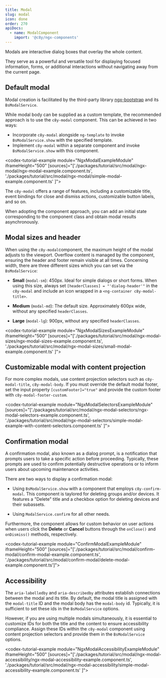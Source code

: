 ```yaml
---
title: Modal
slug: modal
icon: done
order: 270
apiDocs:
  - name: ModalComponent
    import: '@c8y/ngx-components'
---
```


Modals are interactive dialog boxes that overlay the whole content.

They serve as a powerful and versatile tool for displaying focused information, forms, or additional
interactions without navigating away from the current page.

## Default modal

Modal creation is facilitated by the third-party library
[ngx-bootstrap](https://valor-software.com/ngx-bootstrap/#/components/modals?tab=overview) and its
`BsModalService`.

While modal body can be supplied as a custom template, the recommended approach is to use the
`c8y-modal` component. This can be achieved in two ways:

- Incorporate `c8y-modal` alongside `ng-template` to invoke `BsModalService.show` with the specified
  template.
- Implement `c8y-modal` within a separate component and invoke `BsModalService.show` with this
  component.

<codex-tutorial-example module="NgxModalExampleModule" iframeHeight="500"
[sources]="['./packages/tutorial/src/modal/ngx-modal/ngx-modal-example.component.ts',
'./packages/tutorial/src/modal/ngx-modal/simple-modal-example.component.ts'
]"></codex-tutorial-example>

The `c8y-modal` offers a range of features, including a customizable title, event bindings for
close and dismiss actions, customizable button labels, and so on.

When adopting the component approach, you can add an initial state corresponding to the
component class and obtain modal results asynchronously.

## Modal sizes and header

When using the `c8y-modal`component, the maximum height of the modal adjusts to the viewport.
Overflow content is managed by the component, ensuring the header and footer remain visible at all
times. Concerning width, there are three different sizes which you can set via the `BsModalService`:

- **Small** (`modal-sm`): 450px. Ideal for simple dialogs or short forms. When using this size,
  always set `[headerClasses] = "'dialog-header'"` in the `c8y-modal` and include an icon wrapped in a
  `<ng-container c8y-modal-title>`.

- **Medium** (`modal-md`): The default size. Approximately 600px wide, without any specified `headerClasses`.

- **Large** (`modal-lg`): 900px, without any specified `headerClasses`.

<codex-tutorial-example module="NgxModalSizesExampleModule" iframeHeight="500"
[sources]="['./packages/tutorial/src/modal/ngx-modal-sizes/ngx-modal-sizes-example.component.ts',
'./packages/tutorial/src/modal/ngx-modal-sizes/small-modal-example.component.ts'
]"></codex-tutorial-example>

## Customizable modal with content projection

For more complex modals, use content projection selectors such as `c8y-modal-title`,
`c8y-modal-body`. If you must override the default modal footer, set the input property
`[customFooter]="true"` and provide the custom footer with `c8y-modal-footer-custom`.

<codex-tutorial-example module="NgxModalSelectorsExampleModule"
[sources]="['./packages/tutorial/src/modal/ngx-modal-selectors/ngx-modal-selectors-example.component.ts',
'./packages/tutorial/src/modal/ngx-modal-selectors/simple-modal-example-with-content-selectors.component.ts'
]"></codex-tutorial-example>

## Confirmation modal

A confirmation modal, also known as a dialog prompt, is a notification that prompts users to take a
specific action before proceeding. Typically, these prompts are used to confirm potentially
destructive operations or to inform users about upcoming maintenance activities.

There are two ways to display a confirmation modal:

- Using `BsModalService.show` with a component that employs `c8y-confirm-modal`. This component
   is taylored for deleting groups and/or devices. It features a "Delete" title and a
   checkbox option for deleting devices and their subassets.

- Using `ModalService.confirm` for all other needs.

Furthermore, the component allows for custom behavior on user actions when users click the **Delete**
or **Cancel** buttons through the `onClose()` and `onDismiss()` methods, respectively.

<codex-tutorial-example module="ConfirmModalExampleModule" iframeHeight="500"
[sources]="['./packages/tutorial/src/modal/confirm-modal/confirm-modal-example.component.ts',
'./packages/tutorial/src/modal/confirm-modal/delete-modal-example.component.ts']"></codex-tutorial-example>

## Accessibility

The `aria-labelledby` and `aria-describedby` attributes establish connections between the modal and
its title. By default, the modal title is assigned with the `modal-title` ID and the modal body has the
`modal-body` id. Typically, it is sufficient to set these ids in the `BsModalService` options.

However, if you are using multiple modals simultaneously, it is essential to customize IDs for both
the title and the content to ensure accessibility compliance. Assign these IDs within the
`c8y-modal` component using content projection selectors and provide them in the `BsModalService`
options.

<codex-tutorial-example module="NgxModalAccessibilityExampleModule" iframeHeight="500"
[sources]="['./packages/tutorial/src/modal/ngx-modal-accessibility/ngx-modal-accessibility-example.component.ts',
'./packages/tutorial/src/modal/ngx-modal-accessibility/simple-modal-accessibility-example.component.ts'
]"></codex-tutorial-example>
